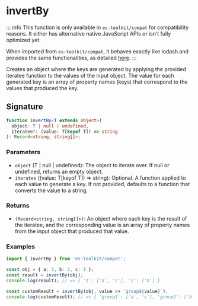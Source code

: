 # invertBy

::: info
This function is only available in `es-toolkit/compat` for compatibility reasons. It either has alternative native JavaScript APIs or isn’t fully optimized yet.

When imported from `es-toolkit/compat`, it behaves exactly like lodash and provides the same functionalities, as detailed [here](../../../compatibility.md).
:::

Creates an object where the keys are generated by applying the provided iteratee function to the values of the input object. The value for each generated key is an array of property names (keys) that correspond to the values that produced the key.

## Signature

```typescript
function invertBy<T extends object>(
  object: T | null | undefined,
  iteratee?: (value: T[keyof T]) => string
): Record<string, string[]>;
```

### Parameters

- `object` (T | null | undefined): The object to iterate over. If null or undefined, returns an empty object.
- `iteratee` ((value: T[keyof T]) => string): Optional. A function applied to each value to generate a key. If not provided, defaults to a function that converts the value to a string.


### Returns
- `(Record<string, string[]>)`: An object where each key is the result of the iteratee, and the corresponding value is an array of property names from the input object that produced that value.

### Examples
```typescript
import { invertBy } from 'es-toolkit/compat';

const obj = { a: 1, b: 2, c: 1 };
const result = invertBy(obj);
console.log(result); // => { '1': ['a', 'c'], '2': ['b'] }

const customResult = invertBy(obj, value => `group${value}`);
console.log(customResult); // => { 'group1': ['a', 'c'], 'group2': ['b'] }
```